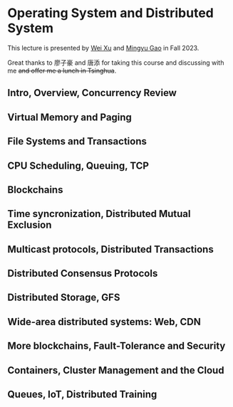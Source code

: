 # Operating System and Distributed System


This lecture is presented by [Wei Xu](https://people.iiis.tsinghua.edu.cn/~weixu/) and [Mingyu Gao](https://people.iiis.tsinghua.edu.cn/~gaomy/) in Fall 2023.

Great thanks to 廖子豪 and 唐添 for taking this course and discussing with me ~~and offer me a lunch in Tsinghua~~. 

## Intro, Overview, Concurrency Review


## Virtual Memory and Paging

## File Systems and Transactions


## CPU Scheduling, Queuing, TCP


## Blockchains


## Time syncronization, Distributed Mutual Exclusion


## Multicast protocols, Distributed Transactions


## Distributed Consensus Protocols


## Distributed Storage, GFS


## Wide-area distributed systems: Web, CDN


## More blockchains, Fault-Tolerance and Security


## Containers, Cluster Management and the Cloud


## Queues, IoT, Distributed Training

